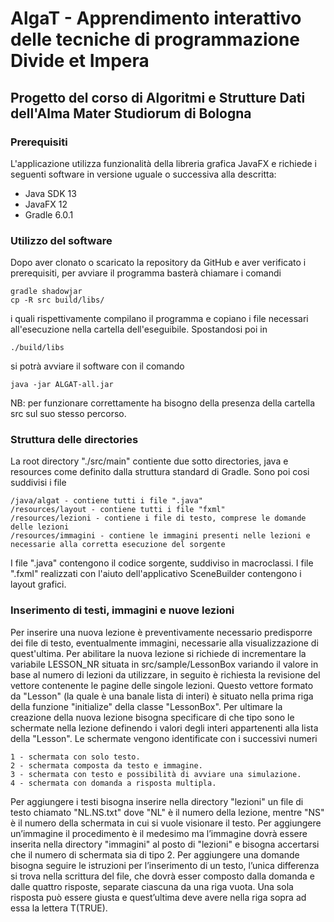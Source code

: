 # AlgaT - Apprendimento interattivo delle tecniche di programmazione Divide et Impera

## Progetto del corso di Algoritmi e Strutture Dati dell'Alma Mater Studiorum di Bologna

### Prerequisiti
L'applicazione utilizza funzionalità della libreria grafica JavaFX e richiede i
seguenti software in versione uguale o successiva alla descritta:
- Java SDK 13
- JavaFX 12
- Gradle 6.0.1

### Utilizzo del software
Dopo aver clonato o scaricato la repository da GitHub e aver verificato i prerequisiti,
per avviare il programma basterà chiamare i comandi
```
gradle shadowjar
cp -R src build/libs/
```
i quali rispettivamente compilano il programma e copiano i file necessari all'esecuzione
nella cartella dell'eseguibile.
Spostandosi poi in
```
./build/libs
```
si potrà avviare il software con il comando
```
java -jar ALGAT-all.jar
```
NB: per funzionare correttamente ha bisogno della presenza della cartella src sul suo stesso percorso.

### Struttura delle directories
La root directory "./src/main" contiente due sotto directories, java e resources
come definito dalla struttura standard di Gradle.
Sono poi cosi suddivisi i file
```
/java/algat - contiene tutti i file ".java"
/resources/layout - contiene tutti i file "fxml"
/resources/lezioni - contiene i file di testo, comprese le domande delle lezioni
/resources/immagini - contiene le immagini presenti nelle lezioni e necessarie alla corretta esecuzione del sorgente
```
I file ".java" contengono il codice sorgente, suddiviso in macroclassi.
I file ".fxml" realizzati con l'aiuto dell'applicativo SceneBuilder contengono i
layout grafici.

### Inserimento di testi, immagini e nuove lezioni
Per inserire una nuova lezione è preventivamente necessario predisporre dei file
di testo, eventualmente immagini, necessarie alla visualizzazione di quest'ultima.
Per abilitare la nuova lezione si richiede di incrementare la variabile LESSON_NR
situata in src/sample/LessonBox variando il valore in base al numero di lezioni da
utilizzare, in seguito è richiesta la revisione del vettore contenente le pagine
delle singole lezioni. Questo vettore formato da "Lesson" (la quale è una banale
lista di interi) è situato nella prima riga della funzione "initialize" della
classe "LessonBox".
Per ultimare la creazione della nuova lezione bisogna specificare di che tipo
sono le schermate nella lezione definendo i valori degli interi appartenenti alla
lista della "Lesson".
Le schermate vengono identificate con i successivi numeri
```
1 - schermata con solo testo.
2 - schermata composta da testo e immagine.
3 - schermata con testo e possibilità di avviare una simulazione.
4 - schermata con domanda a risposta multipla.
```
Per aggiungere i testi bisogna inserire nella directory "lezioni" un file di testo
chiamato "NL.NS.txt" dove "NL" è il numero della lezione, mentre "NS" è il numero
della schermata in cui si vuole visionare il testo.
Per aggiungere un’immagine il procedimento è il medesimo ma l’immagine dovrà essere
inserita nella directory "immagini" al posto di "lezioni" e bisogna accertarsi che
il numero di schermata sia di tipo 2.
Per aggiungere una domande bisogna seguire le istruzioni per l’inserimento di un
testo, l’unica differenza si trova nella scrittura del file, che dovrà esser
composto dalla domanda e dalle quattro risposte, separate ciascuna da una riga vuota.
Una sola risposta può essere giusta e quest’ultima deve avere nella riga sopra ad
essa la lettera T(TRUE).

